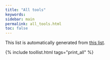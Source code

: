 ```yaml
---
title: "All tools"
keywords: 
sidebar: main
permalink: all_tools.html
toc: false
---
```


This list is automatically generated from [this list](https://github.com/elixir-europe/rdm-toolkit/blob/master/_data/tool_list.yml).  

{% include toollist.html tags="print_all" %}
